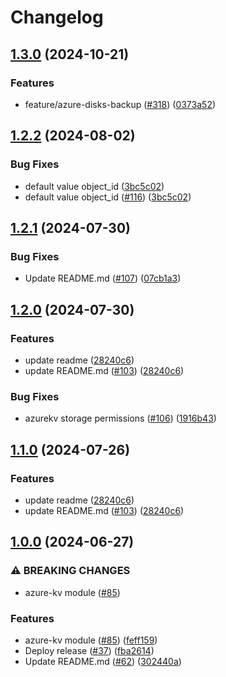 # Changelog

## [1.3.0](https://github.com/prefapp/tfm/compare/azure-kv-v1.2.2...azure-kv-v1.3.0) (2024-10-21)


### Features

* feature/azure-disks-backup ([#318](https://github.com/prefapp/tfm/issues/318)) ([0373a52](https://github.com/prefapp/tfm/commit/0373a52cce175f587ae692e836a920bf815eb3bb))

## [1.2.2](https://github.com/prefapp/tfm/compare/azure-kv-v1.2.1...azure-kv-v1.2.2) (2024-08-02)


### Bug Fixes

* default value object_id ([3bc5c02](https://github.com/prefapp/tfm/commit/3bc5c025775c42adb95e5836e742974788a150ee))
* default value object_id ([#116](https://github.com/prefapp/tfm/issues/116)) ([3bc5c02](https://github.com/prefapp/tfm/commit/3bc5c025775c42adb95e5836e742974788a150ee))

## [1.2.1](https://github.com/prefapp/tfm/compare/azure-kv-v1.2.0...azure-kv-v1.2.1) (2024-07-30)


### Bug Fixes

* Update README.md ([#107](https://github.com/prefapp/tfm/issues/107)) ([07cb1a3](https://github.com/prefapp/tfm/commit/07cb1a351f9e732ee4c1cc36d19e6c1a9e15f37b))

## [1.2.0](https://github.com/prefapp/tfm/compare/azure-kv-v1.1.0...azure-kv-v1.2.0) (2024-07-30)


### Features

* update readme ([28240c6](https://github.com/prefapp/tfm/commit/28240c68637467d99696a1118bcf5984e266e7a8))
* update README.md ([#103](https://github.com/prefapp/tfm/issues/103)) ([28240c6](https://github.com/prefapp/tfm/commit/28240c68637467d99696a1118bcf5984e266e7a8))


### Bug Fixes

* azurekv storage permissions ([#106](https://github.com/prefapp/tfm/issues/106)) ([1916b43](https://github.com/prefapp/tfm/commit/1916b43784d415fb286584a47b70715291ded24a))

## [1.1.0](https://github.com/prefapp/tfm/compare/azure-kv-v1.0.0...azure-kv-v1.1.0) (2024-07-26)


### Features

* update readme ([28240c6](https://github.com/prefapp/tfm/commit/28240c68637467d99696a1118bcf5984e266e7a8))
* update README.md ([#103](https://github.com/prefapp/tfm/issues/103)) ([28240c6](https://github.com/prefapp/tfm/commit/28240c68637467d99696a1118bcf5984e266e7a8))

## [1.0.0](https://github.com/prefapp/tfm/compare/azure-kv-v0.1.0...azure-kv-v1.0.0) (2024-06-27)


### ⚠ BREAKING CHANGES

* azure-kv module ([#85](https://github.com/prefapp/tfm/issues/85))

### Features

* azure-kv module ([#85](https://github.com/prefapp/tfm/issues/85)) ([feff159](https://github.com/prefapp/tfm/commit/feff159d011cc31c745888ec540866d7cf31f8ef))
* Deploy release ([#37](https://github.com/prefapp/tfm/issues/37)) ([fba2614](https://github.com/prefapp/tfm/commit/fba2614fb284cf9d960be53c7c123ceaf08cecfa))
* Update README.md ([#62](https://github.com/prefapp/tfm/issues/62)) ([302440a](https://github.com/prefapp/tfm/commit/302440a79ea0e4883b6583e3540deac7bac6c307))
